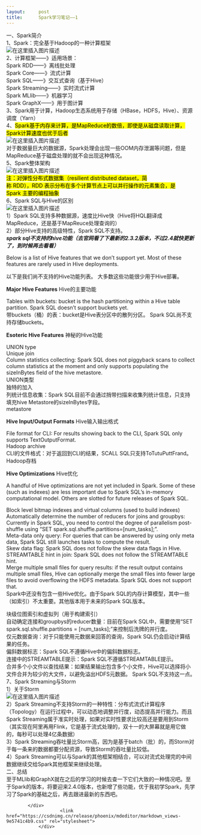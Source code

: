 ```yaml
---
layout:     post
title:      Spark学习笔记——1
---
```

<div id="article_content" class="article_content clearfix csdn-tracking-statistics" data-pid="blog" data-mod="popu_307" data-dsm="post">
								            <div id="content_views" class="markdown_views prism-atom-one-dark">
							<!-- flowchart 箭头图标 勿删 -->
							<svg xmlns="http://www.w3.org/2000/svg" style="display: none;"><path stroke-linecap="round" d="M5,0 0,2.5 5,5z" id="raphael-marker-block" style="-webkit-tap-highlight-color: rgba(0, 0, 0, 0);"></path></svg>
							<p>一、Spark简介<br>
1、Spark：完全基于Hadoop的一种计算框架<br>
<img src="https://img-blog.csdnimg.cn/20181120114910881.png?x-oss-process=image/watermark,type_ZmFuZ3poZW5naGVpdGk,shadow_10,text_aHR0cHM6Ly9ibG9nLmNzZG4ubmV0L01yX0VmZml5YQ==,size_16,color_FFFFFF,t_70" alt="在这里插入图片描述"><br>
2、计算框架——》适用场景：<br>
Spark RDD——》离线批处理<br>
Spark Core——》流式计算<br>
Spark SQL——》交互式查询（基于Hive）<br>
Spark Streaming——》实时流式计算<br>
Spark MLlib——》机器学习<br>
Spark GraphX——》用于图计算<br>
3、Spark用于计算，Hadoop生态系统用于存储（HBase，HDFS，Hive）、资源调度（Yarn）<br>
4、<mark>Spark基于内存来计算，是MapReduce的数倍，即使是从磁盘读取计算，Spark计算速度也优于后者</mark><br>
<img src="https://img-blog.csdnimg.cn/20181120132913847.png?x-oss-process=image/watermark,type_ZmFuZ3poZW5naGVpdGk,shadow_10,text_aHR0cHM6Ly9ibG9nLmNzZG4ubmV0L01yX0VmZml5YQ==,size_16,color_FFFFFF,t_70" alt="在这里插入图片描述"><br>
对于数据量巨大的数据源，Spark处理会出现一些OOM内存泄漏等问题，但是MapReduce基于磁盘处理的就不会出现这种情况。<br>
5、Spark整体架构<br>
<img src="https://img-blog.csdnimg.cn/20181120133157869.png?x-oss-process=image/watermark,type_ZmFuZ3poZW5naGVpdGk,shadow_10,text_aHR0cHM6Ly9ibG9nLmNzZG4ubmV0L01yX0VmZml5YQ==,size_16,color_FFFFFF,t_70" alt="在这里插入图片描述"><br>
<mark>注：对弹性分布式数据集（resilient distributed dataset，简<br>
称 RDD），RDD 表示分布在多个计算节点上可以并行操作的元素集合，是<br>
Spark 主要的编程抽象</mark><br>
6、Spark SQL与Hive的区别<br>
<img src="https://img-blog.csdnimg.cn/20181120135227351.png?x-oss-process=image/watermark,type_ZmFuZ3poZW5naGVpdGk,shadow_10,text_aHR0cHM6Ly9ibG9nLmNzZG4ubmV0L01yX0VmZml5YQ==,size_16,color_FFFFFF,t_70" alt="在这里插入图片描述"><br>
1）Spark SQL支持多种数据源，速度比Hive快（Hive将HQL翻译成MapReduce，还是基于MapReuce处理查询的）<br>
2）部分Hive支持的高级特性，Spark SQL不支持。<br>
<em><strong>spark sql不支持的hive功能（去官网看了下最新的2.3.2版本，不过2.4就快更新了，到时候再去看看）</strong></em></p>
<p>Below is a list of Hive features that we don’t support yet. Most of these features are rarely used in Hive deployments.</p>
<p>以下是我们尚不支持的Hive功能列表。 大多数这些功能很少用于Hive部署。</p>
<p><strong>Major Hive Features</strong> Hive的主要功能</p>
<p>Tables with buckets: bucket is the hash partitioning within a Hive table partition. Spark SQL doesn’t support buckets yet.<br>
带buckets（桶）的表：bucket是Hive表分区中的散列分区。 Spark SQL尚不支持存储buckets。</p>
<p><strong>Esoteric Hive Features</strong> 神秘的Hive功能</p>
<p>UNION type<br>
Unique join<br>
Column statistics collecting: Spark SQL does not piggyback scans to collect column statistics at the moment and only supports populating the sizeInBytes field of the hive metastore.<br>
UNION类型<br>
独特的加入<br>
列统计信息收集：Spark SQL目前不会通过捎带扫描来收集列统计信息，只支持填充hive Metastore的sizeInBytes字段。<br>
metastore</p>
<p><strong>Hive Input/Output Formats</strong> Hive输入输出格式</p>
<p>File format for CLI: For results showing back to the CLI, Spark SQL only supports TextOutputFormat.<br>
Hadoop archive<br>
CLI的文件格式：对于返回到CLI的结果，SCALL SQL只支持ToTutuPuttFrand。<br>
Hadoop存档</p>
<p><strong>Hive Optimizations</strong> Hive优化</p>
<p>A handful of Hive optimizations are not yet included in Spark. Some of these (such as indexes) are less important due to Spark SQL’s in-memory computational model. Others are slotted for future releases of Spark SQL.</p>
<p>Block level bitmap indexes and virtual columns (used to build indexes)<br>
Automatically determine the number of reducers for joins and groupbys: Currently in Spark SQL, you need to control the degree of parallelism post-shuffle using “SET spark.sql.shuffle.partitions=[num_tasks];”.<br>
Meta-data only query: For queries that can be answered by using only meta data, Spark SQL still launches tasks to compute the result.<br>
Skew data flag: Spark SQL does not follow the skew data flags in Hive.<br>
STREAMTABLE hint in join: Spark SQL does not follow the STREAMTABLE hint.<br>
Merge multiple small files for query results: if the result output contains multiple small files, Hive can optionally merge the small files into fewer large files to avoid overflowing the HDFS metadata. Spark SQL does not support that.<br>
Spark中还没有包含一些Hive优化。由于Spark SQL的内存计算模型，其中一些（如索引）不太重要。其他版本用于未来的Spark SQL版本。</p>
<p>块级位图索引和虚拟列（用于构建索引）<br>
自动确定连接和groupbys的reducer数量：目前在Spark SQL中，需要使用“SET spark.sql.shuffle.partitions = [num_tasks];”来控制后洗牌的并行度。<br>
仅元数据查询：对于只能使用元数据来回答的查询，Spark SQL仍会启动计算结果的任务。<br>
偏斜数据标志：Spark SQL不遵循Hive中的偏斜数据标志。<br>
连接中的STREAMTABLE提示：Spark SQL不遵循STREAMTABLE提示。<br>
合并多个小文件以查找结果：如果结果输出包含多个小文件，Hive可以选择将小文件合并为较少的大文件，以避免溢出HDFS元数据。 Spark SQL不支持这一点。<br>
7、Spark Streaming与Storm<br>
1）关于Storm<br>
<img src="https://img-blog.csdnimg.cn/20181120172851922.png?x-oss-process=image/watermark,type_ZmFuZ3poZW5naGVpdGk,shadow_10,text_aHR0cHM6Ly9ibG9nLmNzZG4ubmV0L01yX0VmZml5YQ==,size_16,color_FFFFFF,t_70" alt="在这里插入图片描述"><br>
2）Spark Streaming不支持Storm的一种特性：分布式流式计算程序（Topology）在运行过程中，可以动态地调整并行度，动态提高并行能力。而且Spark Streaming属于准实时处理，如果对实时性要求比较高还是要用到Storm（其实现在阿里再用Flink，它是基于流式处理的，双十一的大屏幕就是用它做的，每秒可以处理4亿条数据）<br>
3）Spark Streaming吞吐量比Storm高，因为是基于batch（批）的，而Storm对于每一条来的数据都要分配资源，导致Storm的吞吐量比较低。<br>
4）Spark Streaming可以与Spark的其他框架相结合，可以对流式处理完的中间数据继续交给Spark其他框架来继续处理。<br>
二、总结<br>
至于MLlib和GraphX就在之后的学习的时候去查一下它们大致的一种情况吧。至于Spark的版本，将要迎来2.4.0版本，也新增了些功能，优于我初学Spark，先学习了Spark的基础之后，再去跟进最新的东西吧。</p>

            </div>
						<link href="https://csdnimg.cn/release/phoenix/mdeditor/markdown_views-9e5741c4b9.css" rel="stylesheet">
                </div>
